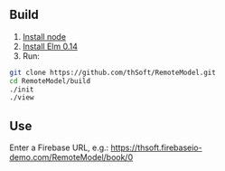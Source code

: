## Build

1. [Install node](http://nodejs.org/download/)
1. [Install Elm 0.14](http://elm-lang.org/Install.elm)
1. Run:
```bash
git clone https://github.com/thSoft/RemoteModel.git
cd RemoteModel/build
./init
./view
```

## Use

Enter a Firebase URL, e.g.: https://thsoft.firebaseio-demo.com/RemoteModel/book/0